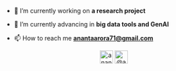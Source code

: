 - 🔭 I’m currently working on **a research project**

- 🌱 I’m currently advancing in **big data tools and GenAI**

- 📫 How to reach me **anantaarora71@gmail.com**

<p align="center">
<a href="https://linkedin.com/in/ananta arora" target="blank"><img align="center" src="https://cdn.jsdelivr.net/npm/simple-icons@3.0.1/icons/linkedin.svg" alt="ananta arora" height="30" width="30" /></a>
<a href="https://medium.com/@ananta arora" target="blank"><img align="center" src="https://cdn.jsdelivr.net/npm/simple-icons@3.0.1/icons/medium.svg" alt="@ananta arora" height="30" width="30" /></a>
</p>
